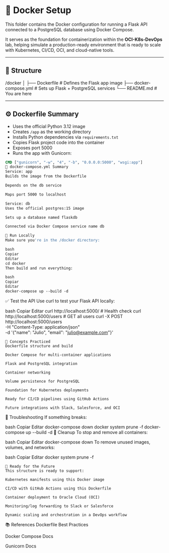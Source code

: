 # 🐳 Docker Setup

This folder contains the Docker configuration for running a Flask API connected to a PostgreSQL database using Docker Compose.

It serves as the foundation for containerization within the **OCI-K8s-DevOps** lab, helping simulate a production-ready environment that is ready to scale with Kubernetes, CI/CD, OCI, and cloud-native tools.

---

## 📁 Structure

/docker │ ├── Dockerfile # Defines the Flask app image ├── docker-compose.yml # Sets up Flask + PostgreSQL services └── README.md # You are here

---

## ⚙️ Dockerfile Summary

- Uses the official Python 3.12 image  
- Creates `/app` as the working directory  
- Installs Python dependencies via `requirements.txt`  
- Copies Flask project code into the container  
- Exposes port 5000  
- Runs the app with Gunicorn:

```dockerfile
CMD ["gunicorn", "-w", "4", "-b", "0.0.0.0:5000", "wsgi:app"]
🔄 docker-compose.yml Summary
Service: app
Builds the image from the Dockerfile

Depends on the db service

Maps port 5000 to localhost

Service: db
Uses the official postgres:15 image

Sets up a database named flaskdb

Connected via Docker Compose service name db

🚀 Run Locally
Make sure you're in the /docker directory:

bash
Copiar
Editar
cd docker
Then build and run everything:

bash
Copiar
Editar
docker-compose up --build -d
```
✅ Test the API
Use curl to test your Flask API locally:

bash
Copiar
Editar
curl http://localhost:5000/                     # Health check
curl http://localhost:5000/users                # GET all users
curl -X POST http://localhost:5000/users \
  -H "Content-Type: application/json" \
  -d '{"name": "Julio", "email": "julio@example.com"}'
  ```
🧠 Concepts Practiced
Dockerfile structure and build

Docker Compose for multi-container applications

Flask and PostgreSQL integration

Container networking

Volume persistence for PostgreSQL

Foundation for Kubernetes deployments

Ready for CI/CD pipelines using GitHub Actions

Future integrations with Slack, Salesforce, and OCI
```
🐛 Troubleshooting
If something breaks:

bash
Copiar
Editar
docker-compose down
docker system prune -f
docker-compose up --build -d
🧹 Cleanup
To stop and remove all containers:

bash
Copiar
Editar
docker-compose down
To remove unused images, volumes, and networks:

bash
Copiar
Editar
docker system prune -f
```
🔮 Ready for the Future
This structure is ready to support:

Kubernetes manifests using this Docker image

CI/CD with GitHub Actions using this Dockerfile

Container deployment to Oracle Cloud (OCI)

Monitoring/log forwarding to Slack or Salesforce

Dynamic scaling and orchestration in a DevOps workflow
```
📚 References
Dockerfile Best Practices

Docker Compose Docs

Gunicorn Docs
```
